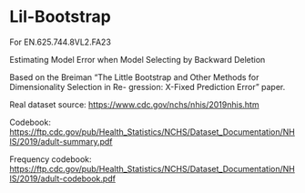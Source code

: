 # Lil-Bootstrap
For EN.625.744.8VL2.FA23

Estimating Model Error when Model Selecting by Backward Deletion

Based on the Breiman “The Little Bootstrap and Other Methods for Dimensionality Selection in Re-
gression: X-Fixed Prediction Error” paper.

Real dataset source: https://www.cdc.gov/nchs/nhis/2019nhis.htm

Codebook: https://ftp.cdc.gov/pub/Health_Statistics/NCHS/Dataset_Documentation/NHIS/2019/adult-summary.pdf

Frequency codebook: https://ftp.cdc.gov/pub/Health_Statistics/NCHS/Dataset_Documentation/NHIS/2019/adult-codebook.pdf
